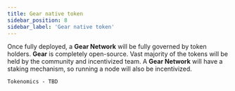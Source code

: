 ```yaml
---
title: Gear native token
sidebar_position: 8
sidebar_label: 'Gear native token'
---
```


Once fully deployed, a **Gear Network** will be fully governed by token holders. **Gear** is completely open-source. Vast majority of the tokens will be held by the community and incentivized team. A **Gear Network** will have a staking mechanism, so running a node will also be incentivized.

`Tokenomics - TBD`
